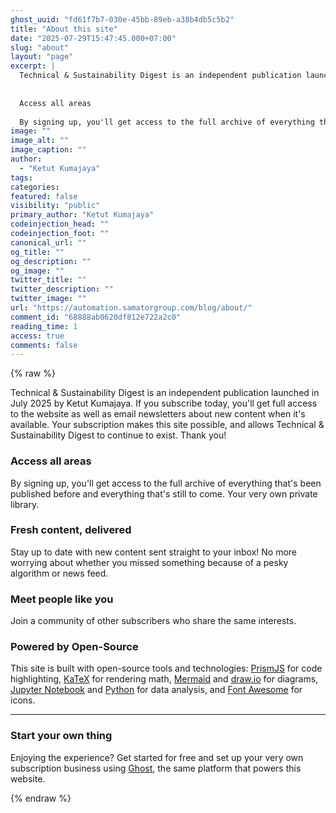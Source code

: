 ```yaml
---
ghost_uuid: "fd61f7b7-030e-45bb-89eb-a38b4db5c5b2"
title: "About this site"
date: "2025-07-29T15:47:45.000+07:00"
slug: "about"
layout: "page"
excerpt: |
  Technical & Sustainability Digest is an independent publication launched in July 2025 by Ketut Kumajaya. If you subscribe today, you'll get full access to the website as well as email newsletters about new content when it's available. Your subscription makes this site possible, and allows Technical & Sustainability Digest to continue to exist. Thank you!
  
  
  Access all areas
  
  By signing up, you'll get access to the full archive of everything that's been published before and everything that's still
image: ""
image_alt: ""
image_caption: ""
author:
  - "Ketut Kumajaya"
tags:
categories:
featured: false
visibility: "public"
primary_author: "Ketut Kumajaya"
codeinjection_head: ""
codeinjection_foot: ""
canonical_url: ""
og_title: ""
og_description: ""
og_image: ""
twitter_title: ""
twitter_description: ""
twitter_image: ""
url: "https://automation.samatorgroup.com/blog/about/"
comment_id: "68888ab0620df812e722a2c0"
reading_time: 1
access: true
comments: false
---
```


{% raw %}
<p>Technical &amp; Sustainability Digest is an independent publication launched in July 2025 by Ketut Kumajaya. If you subscribe today, you'll get full access to the website as well as email newsletters about new content when it's available. Your subscription makes this site possible, and allows Technical &amp; Sustainability Digest to continue to exist. Thank you!</p><h3 id="access-all-areas">Access all areas</h3><p>By signing up, you'll get access to the full archive of everything that's been published before and everything that's still to come. Your very own private library.</p><h3 id="fresh-content-delivered">Fresh content, delivered</h3><p>Stay up to date with new content sent straight to your inbox! No more worrying about whether you missed something because of a pesky algorithm or news feed.</p><h3 id="meet-people-like-you">Meet people like you</h3><p>Join a community of other subscribers who share the same interests.</p><h3 id="powered-by-open-source">Powered by Open-Source</h3>
<p>This site is built with open-source tools and technologies: <a href="https://prismjs.com/?ref=automation.samatorgroup.com">PrismJS</a> for code highlighting, <a href="https://katex.org/?ref=automation.samatorgroup.com">KaTeX</a> for rendering math, <a href="https://mermaid.js.org/?ref=automation.samatorgroup.com">Mermaid</a> and <a href="https://app.diagrams.net/?ref=automation.samatorgroup.com">draw.io</a> for diagrams, <a href="https://jupyter.org/?ref=automation.samatorgroup.com">Jupyter Notebook</a> and <a href="https://www.python.org/?ref=automation.samatorgroup.com">Python</a> for data analysis, and <a href="https://fontawesome.com/?ref=automation.samatorgroup.com">Font Awesome</a> for icons.</p>
<hr><h3 id="start-your-own-thing">Start your own thing</h3><p>Enjoying the experience? Get started for free and set up your very own subscription business using <a href="https://ghost.org/?ref=automation.samatorgroup.com">Ghost</a>, the same platform that powers this website.</p>
{% endraw %}